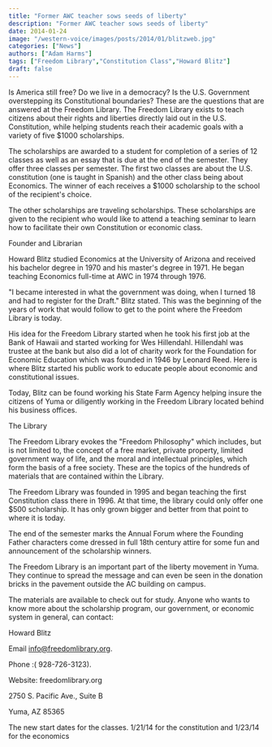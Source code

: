 ```yaml
---
title: "Former AWC teacher sows seeds of liberty"
description: "Former AWC teacher sows seeds of liberty"
date: 2014-01-24
image: "/western-voice/images/posts/2014/01/blitzweb.jpg"
categories: ["News"]
authors: ["Adam Harms"]
tags: ["Freedom Library","Constitution Class","Howard Blitz"]
draft: false
---
```

Is America still free? Do we live in a democracy? Is the U.S. Government overstepping its Constitutional boundaries? These are the questions that are answered at the Freedom Library. The Freedom Library exists to teach citizens about their rights and liberties directly laid out in the U.S. Constitution, while helping students reach their academic goals with a variety of five $1000 scholarships.

The scholarships are awarded to a student for completion of a series of 12 classes as well as an essay that is due at the end of the semester. They offer three classes per semester. The first two classes are about the U.S. constitution (one is taught in Spanish) and the other class being about Economics. The winner of each receives a $1000 scholarship to the school of the recipient's choice.

The other scholarships are traveling scholarships. These scholarships are given to the recipient who would like to attend a teaching seminar to learn how to facilitate their own Constitution or economic class.

Founder and Librarian

Howard Blitz studied Economics at the University of Arizona and received his bachelor degree in 1970 and his master's degree in 1971. He began teaching Economics full-time at AWC in 1974 through 1976.

"I became interested in what the government was doing, when I turned 18 and had to register for the Draft." Blitz stated. This was the beginning of the years of work that would follow to get to the point where the Freedom Library is today.

His idea for the Freedom Library started when he took his first job at the Bank of Hawaii and started working for Wes Hillendahl. Hillendahl was trustee at the bank but also did a lot of charity work for the Foundation for Economic Education which was founded in 1946 by Leonard Reed. Here is where Blitz started his public work to educate people about economic and constitutional issues.

Today, Blitz can be found working his State Farm Agency helping insure the citizens of Yuma or diligently working in the Freedom Library located behind his business offices.

The Library

The Freedom Library evokes the "Freedom Philosophy" which includes, but is not limited to, the concept of a free market, private property, limited government way of life, and the moral and intellectual principles, which form the basis of a free society. These are the topics of the hundreds of materials that are contained within the Library.

The Freedom Library was founded in 1995 and began teaching the first Constitution class there in 1996. At that time, the library could only offer one $500 scholarship. It has only grown bigger and better from that point to where it is today.

The end of the semester marks the Annual Forum where the Founding Father characters come dressed in full 18th century attire for some fun and announcement of the scholarship winners.

The Freedom Library is an important part of the liberty movement in Yuma. They continue to spread the message and can even be seen in the donation bricks in the pavement outside the AC building on campus.

The materials are available to check out for study. Anyone who wants to know more about the scholarship program, our government, or economic system in general, can contact:

Howard Blitz

Email info@freedomlibrary.org.

Phone :( 928-726-3123).

Website: freedomlibrary.org

2750 S. Pacific Ave., Suite B

Yuma, AZ 85365

The new start dates for the classes. 1/21/14 for the constitution and 1/23/14 for the economics